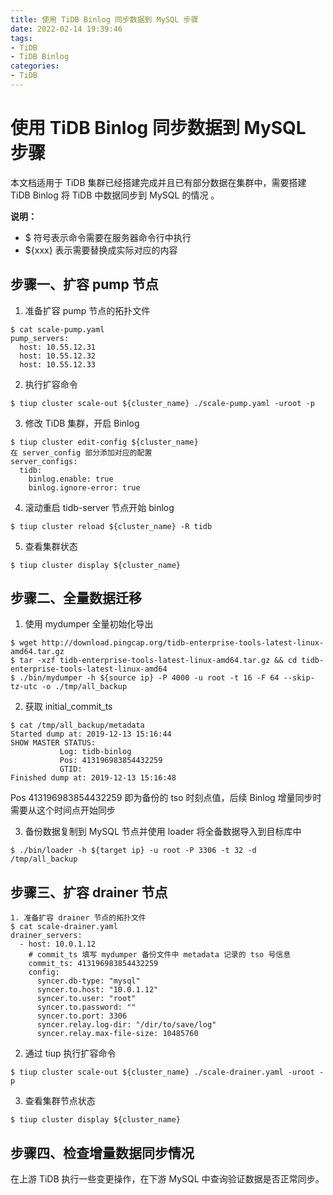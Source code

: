 ```yaml
---
title: 使用 TiDB Binlog 同步数据到 MySQL 步骤
date: 2022-02-14 19:39:46
tags:
- TiDB
- TiDB Binlog
categories:
- TiDB
---
```


# 使用 TiDB Binlog 同步数据到 MySQL 步骤

本文档适用于 TiDB 集群已经搭建完成并且已有部分数据在集群中，需要搭建 TiDB Binlog 将 TiDB 中数据同步到 MySQL 的情况 。

**说明：**
* $ 符号表示命令需要在服务器命令行中执行
* ${xxx} 表示需要替换成实际对应的内容

## 步骤一、扩容 pump 节点

1. 准备扩容 pump 节点的拓扑文件

```shell
$ cat scale-pump.yaml
pump_servers:
  host: 10.55.12.31
  host: 10.55.12.32
  host: 10.55.12.33
```

2. 执行扩容命令

```shell
$ tiup cluster scale-out ${cluster_name} ./scale-pump.yaml -uroot -p
```

3. 修改 TiDB 集群，开启 Binlog 

```shell
$ tiup cluster edit-config ${cluster_name}
在 server_config 部分添加对应的配置
server_configs:
  tidb:
    binlog.enable: true
    binlog.ignore-error: true
```

4. 滚动重启 tidb-server 节点开始 binlog

```shell
$ tiup cluster reload ${cluster_name} -R tidb
```

5. 查看集群状态

```shell
$ tiup cluster display ${cluster_name}
```

## 步骤二、全量数据迁移

1. 使用 mydumper 全量初始化导出

```shell
$ wget http://download.pingcap.org/tidb-enterprise-tools-latest-linux-amd64.tar.gz
$ tar -xzf tidb-enterprise-tools-latest-linux-amd64.tar.gz && cd tidb-enterprise-tools-latest-linux-amd64
$ ./bin/mydumper -h ${source ip} -P 4000 -u root -t 16 -F 64 --skip-tz-utc -o ./tmp/all_backup
```

2. 获取 initial_commit_ts

```shell
$ cat /tmp/all_backup/metadata
Started dump at: 2019-12-13 15:16:44
SHOW MASTER STATUS:
           Log: tidb-binlog
           Pos: 413196983854432259
           GTID:
Finished dump at: 2019-12-13 15:16:48
```

Pos 413196983854432259 即为备份的 tso 时刻点值，后续 Binlog 增量同步时需要从这个时间点开始同步

3. 备份数据复制到 MySQL 节点并使用 loader 将全备数据导入到目标库中

```shell
$ ./bin/loader -h ${target ip} -u root -P 3306 -t 32 -d /tmp/all_backup 
```

## 步骤三、扩容 drainer 节点

```shell
1. 准备扩容 drainer 节点的拓扑文件
$ cat scale-drainer.yaml
drainer_servers:
  - host: 10.0.1.12
    # commit_ts 填写 mydumper 备份文件中 metadata 记录的 tso 号信息
    commit_ts: 413196983854432259
    config:
      syncer.db-type: "mysql"
      syncer.to.host: "10.0.1.12"
      syncer.to.user: "root"
      syncer.to.password: ""
      syncer.to.port: 3306
      syncer.relay.log-dir: "/dir/to/save/log"
      syncer.relay.max-file-size: 10485760
```


2. 通过 tiup 执行扩容命令

```shell
$ tiup cluster scale-out ${cluster_name} ./scale-drainer.yaml -uroot -p
```

3. 查看集群节点状态

```shell
$ tiup cluster display ${cluster_name}
```

## 步骤四、检查增量数据同步情况
在上游 TiDB 执行一些变更操作，在下游 MySQL 中查询验证数据是否正常同步。

